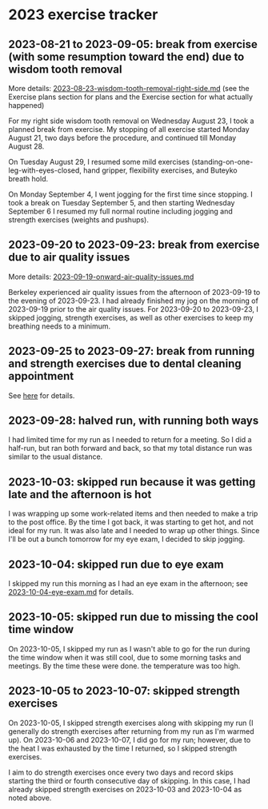 # 2023 exercise tracker

## 2023-08-21 to 2023-09-05: break from exercise (with some resumption toward the end) due to wisdom tooth removal

More details:
[2023-08-23-wisdom-tooth-removal-right-side.md](2023-08-23-wisdom-tooth-removal-right-side.md)
(see the Exercise plans section for plans and the Exercise section for
what actually happened)

For my right side wisdom tooth removal on Wednesday August 23, I took
a planned break from exercise. My stopping of all exercise started
Monday August 21, two days before the procedure, and continued till
Monday August 28.

On Tuesday August 29, I resumed some mild exercises
(standing-on-one-leg-with-eyes-closed, hand gripper, flexibility
exercises, and Buteyko breath hold.

On Monday September 4, I went jogging for the first time since
stopping. I took a break on Tuesday September 5, and then starting
Wednesday September 6 I resumed my full normal routine including
jogging and strength exercises (weights and pushups).

## 2023-09-20 to 2023-09-23: break from exercise due to air quality issues

More details: [2023-09-19-onward-air-quality-issues.md](2023-09-19-onward-air-quality-issues.md)

Berkeley experienced air quality issues from the afternoon of
2023-09-19 to the evening of 2023-09-23. I had already finished my jog
on the morning of 2023-09-19 prior to the air quality issues. For
2023-09-20 to 2023-09-23, I skipped jogging, strength exercises, as
well as other exercises to keep my breathing needs to a minimum.

## 2023-09-25 to 2023-09-27: break from running and strength exercises due to dental cleaning appointment

See [here](2023-09-27-dental-cleaning.md#exercise-plans) for details.

## 2023-09-28: halved run, with running both ways

I had limited time for my run as I needed to return for a meeting. So
I did a half-run, but ran both forward and back, so that my total
distance run was similar to the usual distance.

## 2023-10-03: skipped run because it was getting late and the afternoon is hot

I was wrapping up some work-related items and then needed to make a
trip to the post office. By the time I got back, it was starting to
get hot, and not ideal for my run. It was also late and I needed to
wrap up other things. Since I'll be out a bunch tomorrow for my eye
exam, I decided to skip jogging.

## 2023-10-04: skipped run due to eye exam

I skipped my run this morning as I had an eye exam in the afternoon;
see [2023-10-04-eye-exam.md](2023-10-04-eye-exam.md) for details.

## 2023-10-05: skipped run due to missing the cool time window

On 2023-10-05, I skipped my run as I wasn't able to go for the run
during the time window when it was still cool, due to some morning
tasks and meetings. By the time these were done. the temperature was
too high.

## 2023-10-05 to 2023-10-07: skipped strength exercises

On 2023-10-05, I skipped strength exercises along with skipping my run
(I generally do strength exercises after returning from my run as I'm
warmed up). On 2023-10-06 and 2023-10-07, I did go for my run;
however, due to the heat I was exhausted by the time I returned, so I
skipped strength exercises.

I aim to do strength exercises once every two days and record skips
starting the third or fourth consecutive day of skipping. In this
case, I had already skipped strength exercises on 2023-10-03 and
2023-10-04 as noted above.
